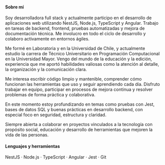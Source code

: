 <h4>Sobre mí</h4>
<p>Soy desarrolladora full stack y actualmente participo en el desarrollo de aplicaciones web utilizando NestJS, Node.js, TypeScript y Angular. Trabajo en tareas de backend, frontend, pruebas automatizadas y mejora de documentación técnica. Me involucro en todo el ciclo de desarrollo y colaboro activamente en entornos ágiles.</p>

<p>Me formé en Laboratoria y en la Universidad de Chile, y actualmente estudio la carrera de Técnico Universitario en Programación Computacional en la Universidad Mayor. Vengo del mundo de la educación y la edición, experiencia que me aportó habilidades valiosas como la atención al detalle, la organización y la comunicación clara.</p>

<p>Me interesa escribir código limpio y mantenible, comprender cómo funcionan las herramientas que uso y seguir aprendiendo cada día. Disfruto trabajar en equipo, participar en procesos de mejora continua y resolver problemas de forma práctica y colaborativa.</p>

<p>En este momento estoy profundizando en temas como pruebas con Jest, bases de datos SQL y buenas prácticas en desarrollo backend, con especial foco en seguridad, estructura y claridad.</p>

<p>Siempre abierta a colaborar en proyectos vinculados a la tecnología con propósito social, educación y desarrollo de herramientas que mejoren la vida de las personas.</p>

<h4>Lenguajes y herramientas</h4>
<p>NestJS · Node.js · TypeScript · Angular · Jest · Git</p>



